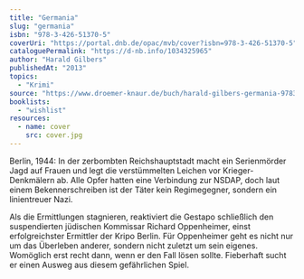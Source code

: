 ```yaml
---
title: "Germania"
slug: "germania"
isbn: "978-3-426-51370-5"
coverUri: "https://portal.dnb.de/opac/mvb/cover?isbn=978-3-426-51370-5"
cataloguePermalink: "https://d-nb.info/1034325965"
author: "Harald Gilbers"
publishedAt: "2013"
topics:
  - "Krimi"
source: "https://www.droemer-knaur.de/buch/harald-gilbers-germania-9783426513705"
booklists:
  - "wishlist"
resources:
  - name: cover
    src: cover.jpg
---
```

Berlin, 1944: In der zerbombten Reichshauptstadt macht ein Serienmörder Jagd 
auf Frauen und legt die verstümmelten Leichen vor Krieger-Denkmälern ab. Alle 
Opfer hatten eine Verbindung zur NSDAP, doch laut einem Bekennerschreiben ist 
der Täter kein Regimegegner, sondern ein linientreuer Nazi.

Als die Ermittlungen stagnieren, reaktiviert die Gestapo schließlich den 
suspendierten jüdischen Kommissar Richard Oppenheimer, einst erfolgreichster 
Ermittler der Kripo Berlin. Für Oppenheimer geht es nicht nur um das Überleben 
anderer, sondern nicht zuletzt um sein eigenes. Womöglich erst recht dann, 
wenn er den Fall lösen sollte. Fieberhaft sucht er einen Ausweg aus diesem 
gefährlichen Spiel.